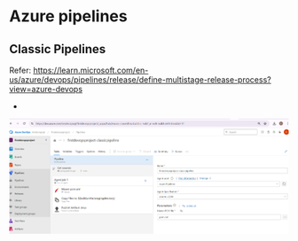 # Azure pipelines

## Classic Pipelines

Refer: https://learn.microsoft.com/en-us/azure/devops/pipelines/release/define-multistage-release-process?view=azure-devops
 
* 
![alt text](images/Azclassicpipeline.png)

